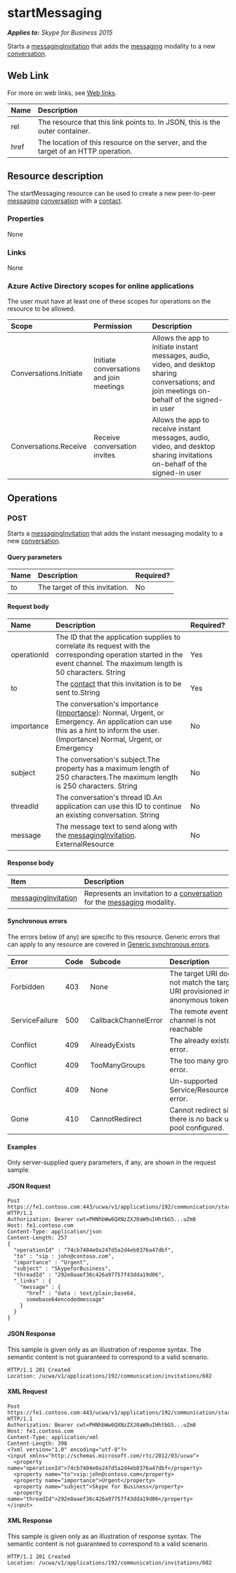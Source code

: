 # startMessaging

_**Applies to:** Skype for Business 2015_

Starts a [messagingInvitation](messagingInvitation_ref.md) that adds the [messaging](messaging_ref.md) modality to a new [conversation](conversation_ref.md).

## Web Link

<a name = "sectionSection0"> </a>

For more on web links, see [Web links](WebLinks.md).

| **Name** | **Description**                                                                   |
| :------- | :-------------------------------------------------------------------------------- |
| rel      | The resource that this link points to. In JSON, this is the outer container.      |
| href     | The location of this resource on the server, and the target of an HTTP operation. |

## Resource description

<a name = "sectionSection1"> </a>

The startMessaging resource can be used to create a new peer-to-peer [messaging](messaging_ref.md) [conversation](conversation_ref.md) with a [contact](contact_ref.md).

### Properties

None

### Links

None

### Azure Active Directory scopes for online applications

The user must have at least one of these scopes for operations on the resource to be allowed.

| **Scope**              | **Permission**                           | **Description**                                                                                                                                 |
| :--------------------- | :--------------------------------------- | :---------------------------------------------------------------------------------------------------------------------------------------------- |
| Conversations.Initiate | Initiate conversations and join meetings | Allows the app to initiate instant messages, audio, video, and desktop sharing conversations; and join meetings on-behalf of the signed-in user |
| Conversations.Receive  | Receive conversation invites             | Allows the app to receive instant messages, audio, video, and desktop sharing invitations on-behalf of the signed-in user                       |

## Operations

<a name="sectionSection2"></a>

### POST

Starts a [messagingInvitation](messagingInvitation_ref.md) that adds the instant messaging modality to a new [conversation](conversation_ref.md).

#### Query parameters

| **Name** | **Description**                | **Required?** |
| :------- | :----------------------------- | :------------ |
| to       | The target of this invitation. | No            |

#### Request body

| **Name**    | **Description**                                                                                                                                                                                    | **Required?** |
| :---------- | :------------------------------------------------------------------------------------------------------------------------------------------------------------------------------------------------- | :------------ |
| operationId | The ID that the application supplies to correlate its request with the corresponding operation started in the event channel. The maximum length is 50 characters. String                           | Yes           |
| to          | The [contact](contact_ref.md) that this invitation is to be sent to.String                                                                                                                         | Yes           |
| importance  | The conversation's importance ([Importance](Importance_ref.md)): Normal, Urgent, or Emergency. An application can use this as a hint to inform the user. (Importance) Normal, Urgent, or Emergency | No            |
| subject     | The conversation's subject.The property has a maximum length of 250 characters.The maximum length is 250 characters. String                                                                        | No            |
| threadId    | The conversation's thread ID.An application can use this ID to continue an existing conversation. String                                                                                           | No            |
| message     | The message text to send along with the [messagingInvitation](messagingInvitation_ref.md). ExternalResource                                                                                        | No            |

#### Response body

| **Item**                                          | **Description**                                                                                                   |
| :------------------------------------------------ | :---------------------------------------------------------------------------------------------------------------- |
| [messagingInvitation](MessagingInvitation_ref.md) | Represents an invitation to a [conversation](conversation_ref.md) for the [messaging](messaging_ref.md) modality. |

#### Synchronous errors

The errors below (if any) are specific to this resource. Generic errors that can apply to any resource are covered in [Generic synchronous errors](GenericSynchronousErrors.md).

| **Error**      | **Code** | **Subcode**          | **Description**                                                              |
| :------------- | :------- | :------------------- | :--------------------------------------------------------------------------- |
| Forbidden      | 403      | None                 | The target URI does not match the target URI provisioned in anonymous token. |
| ServiceFailure | 500      | CallbackChannelError | The remote event channel is not reachable                                    |
| Conflict       | 409      | AlreadyExists        | The already exists error.                                                    |
| Conflict       | 409      | TooManyGroups        | The too many groups error.                                                   |
| Conflict       | 409      | None                 | Un-supported Service/Resource/API error.                                     |
| Gone           | 410      | CannotRedirect       | Cannot redirect since there is no back up pool configured.                   |

#### Examples

Only server-supplied query parameters, if any, are shown in the request sample.

#### JSON Request

```
Post https://fe1.contoso.com:443/ucwa/v1/applications/192/communication/startMessaging HTTP/1.1
Authorization: Bearer cwt=PHNhbWw6QXNzZXJ0aW9uIHhtbG5...uZm8
Host: fe1.contoso.com
Content-Type: application/json
Content-Length: 257
{
  "operationId" : "74cb7404e0a247d5a2d4eb0376a47dbf",
  "to" : "sip : john@contoso.com",
  "importance" : "Urgent",
  "subject" : "SkypeforBusiness",
  "threadId" : "292e0aaef36c426a97757f43dda19d06",
  "_links" : {
    "message" : {
      "href" : "data : text/plain;base64,
      somebase64encodedmessage"
    }
  }
}
```

#### JSON Response

This sample is given only as an illustration of response syntax. The semantic content is not guaranteed to correspond to a valid scenario.

```
HTTP/1.1 201 Created
Location: /ucwa/v1/applications/192/communication/invitations/602
```

#### XML Request

```
Post https://fe1.contoso.com:443/ucwa/v1/applications/192/communication/startMessaging HTTP/1.1
Authorization: Bearer cwt=PHNhbWw6QXNzZXJ0aW9uIHhtbG5...uZm8
Host: fe1.contoso.com
Content-Type: application/xml
Content-Length: 398
<?xml version="1.0" encoding="utf-8"?>
<input xmlns="http://schemas.microsoft.com/rtc/2012/03/ucwa">
  <property name="operationId">74cb7404e0a247d5a2d4eb0376a47dbf</property>
  <property name="to">sip:john@contoso.com</property>
  <property name="importance">Urgent</property>
  <property name="subject">Skype for Business</property>
  <property name="threadId">292e0aaef36c426a97757f43dda19d06</property>
</input>
```

#### XML Response

This sample is given only as an illustration of response syntax. The semantic content is not guaranteed to correspond to a valid scenario.

```
HTTP/1.1 201 Created
Location: /ucwa/v1/applications/192/communication/invitations/602
```
